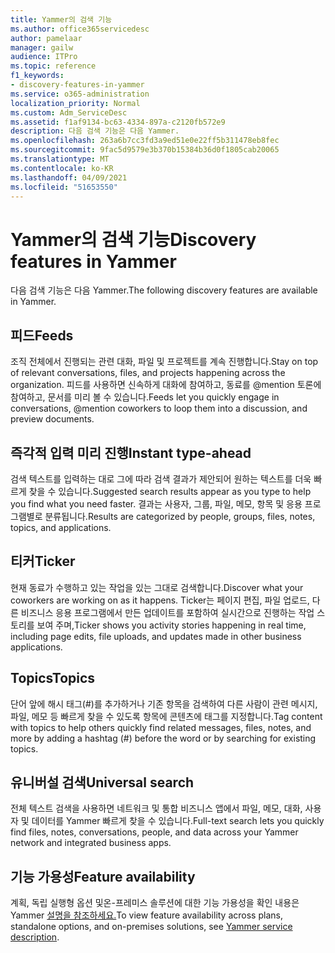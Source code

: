 ```yaml
---
title: Yammer의 검색 기능
ms.author: office365servicedesc
author: pamelaar
manager: gailw
audience: ITPro
ms.topic: reference
f1_keywords:
- discovery-features-in-yammer
ms.service: o365-administration
localization_priority: Normal
ms.custom: Adm_ServiceDesc
ms.assetid: f1af9134-bc63-4334-897a-c2120fb572e9
description: 다음 검색 기능은 다음 Yammer.
ms.openlocfilehash: 263a6b7cc3fd3a9ed51e0e22ff5b311478eb8fec
ms.sourcegitcommit: 9fac5d9579e3b370b15384b36d0f1805cab20065
ms.translationtype: MT
ms.contentlocale: ko-KR
ms.lasthandoff: 04/09/2021
ms.locfileid: "51653550"
---
```

# <a name="discovery-features-in-yammer"></a><span data-ttu-id="85731-103">Yammer의 검색 기능</span><span class="sxs-lookup"><span data-stu-id="85731-103">Discovery features in Yammer</span></span>

<span data-ttu-id="85731-104">다음 검색 기능은 다음 Yammer.</span><span class="sxs-lookup"><span data-stu-id="85731-104">The following discovery features are available in Yammer.</span></span>
  
## <a name="feeds"></a><span data-ttu-id="85731-105">피드</span><span class="sxs-lookup"><span data-stu-id="85731-105">Feeds</span></span>

<span data-ttu-id="85731-106">조직 전체에서 진행되는 관련 대화, 파일 및 프로젝트를 계속 진행합니다.</span><span class="sxs-lookup"><span data-stu-id="85731-106">Stay on top of relevant conversations, files, and projects happening across the organization.</span></span> <span data-ttu-id="85731-107">피드를 사용하면 신속하게 대화에 참여하고, 동료를 @mention 토론에 참여하고, 문서를 미리 볼 수 있습니다.</span><span class="sxs-lookup"><span data-stu-id="85731-107">Feeds let you quickly engage in conversations, @mention coworkers to loop them into a discussion, and preview documents.</span></span>

## <a name="instant-type-ahead"></a><span data-ttu-id="85731-108">즉각적 입력 미리 진행</span><span class="sxs-lookup"><span data-stu-id="85731-108">Instant type-ahead</span></span>

<span data-ttu-id="85731-109">검색 텍스트를 입력하는 대로 그에 따라 검색 결과가 제안되어 원하는 텍스트를 더욱 빠르게 찾을 수 있습니다.</span><span class="sxs-lookup"><span data-stu-id="85731-109">Suggested search results appear as you type to help you find what you need faster.</span></span> <span data-ttu-id="85731-110">결과는 사용자, 그룹, 파일, 메모, 항목 및 응용 프로그램별로 분류됩니다.</span><span class="sxs-lookup"><span data-stu-id="85731-110">Results are categorized by people, groups, files, notes, topics, and applications.</span></span>
    
## <a name="ticker"></a><span data-ttu-id="85731-111">티커</span><span class="sxs-lookup"><span data-stu-id="85731-111">Ticker</span></span>

<span data-ttu-id="85731-112">현재 동료가 수행하고 있는 작업을 있는 그대로 검색합니다.</span><span class="sxs-lookup"><span data-stu-id="85731-112">Discover what your coworkers are working on as it happens.</span></span> <span data-ttu-id="85731-113">Ticker는 페이지 편집, 파일 업로드, 다른 비즈니스 응용 프로그램에서 만든 업데이트를 포함하여 실시간으로 진행하는 작업 스토리를 보여 주며,</span><span class="sxs-lookup"><span data-stu-id="85731-113">Ticker shows you activity stories happening in real time, including page edits, file uploads, and updates made in other business applications.</span></span>
  
## <a name="topics"></a><span data-ttu-id="85731-114">Topics</span><span class="sxs-lookup"><span data-stu-id="85731-114">Topics</span></span>

<span data-ttu-id="85731-115">단어 앞에 해시 태그(#)를 추가하거나 기존 항목을 검색하여 다른 사람이 관련 메시지, 파일, 메모 등 빠르게 찾을 수 있도록 항목에 콘텐츠에 태그를 지정합니다.</span><span class="sxs-lookup"><span data-stu-id="85731-115">Tag content with topics to help others quickly find related messages, files, notes, and more by adding a hashtag (#) before the word or by searching for existing topics.</span></span>
  
## <a name="universal-search"></a><span data-ttu-id="85731-116">유니버설 검색</span><span class="sxs-lookup"><span data-stu-id="85731-116">Universal search</span></span>

<span data-ttu-id="85731-117">전체 텍스트 검색을 사용하면 네트워크 및 통합 비즈니스 앱에서 파일, 메모, 대화, 사용자 및 데이터를 Yammer 빠르게 찾을 수 있습니다.</span><span class="sxs-lookup"><span data-stu-id="85731-117">Full-text search lets you quickly find files, notes, conversations, people, and data across your Yammer network and integrated business apps.</span></span>
  
## <a name="feature-availability"></a><span data-ttu-id="85731-118">기능 가용성</span><span class="sxs-lookup"><span data-stu-id="85731-118">Feature availability</span></span>

<span data-ttu-id="85731-119">계획, 독립 실행형 옵션 및온-프레미스 솔루션에 대한 기능 가용성을 확인 내용은 Yammer [설명을 참조하세요.](yammer-service-description.md)</span><span class="sxs-lookup"><span data-stu-id="85731-119">To view feature availability across plans, standalone options, and on-premises solutions, see [Yammer service description](yammer-service-description.md).</span></span>
  
  
